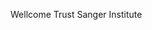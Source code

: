 [//]: # (Created by ./bin/manage_files.pl from ./species/Anisakis_simplex/PRJEB496/Anisakis_simplex_PRJEB496.summary.html on Thu Jun 11 13:43:20 2020)
Wellcome Trust Sanger Institute

